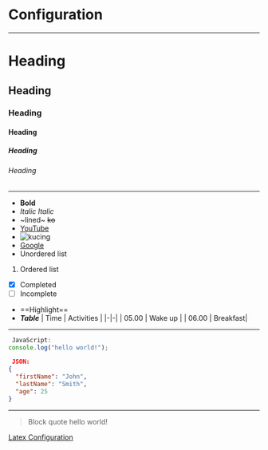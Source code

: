 # Configuration
***
# Heading
## Heading
### Heading
#### Heading
##### Heading
###### Heading
___
- **Bold**
- *Italic* _Italic_
- ~lined~ ~~ko~~
- [YouTube](https://youtube.com)
- ![kucing](https://encrypted-tbn0.gstatic.com/images?q=tbn:ANd9GcRUA4pQtdrwad2D2s2VCRTdMmxDajAkpF5g9DTFV_5G8ML6U8FdXzI5WZU&s=10)
- [Google](https://google.com)
- Unordered list
1. Ordered list
- [x] Completed
- [ ] Incomplete
+ ==Highlight==
+ _**Table**_
| Time | Activities |
|-|-|
| 05.00 | Wake up |
| 06.00 | Breakfast|
___
```javascript
 JavaScript:
console.log("hello world!");
```
```JSON
 JSON:
{
  "firstName": "John",
  "lastName": "Smith",
  "age": 25
}
```
---
> Block quote
hello world!

[Latex Configuration](/others/latexconfig.md)
